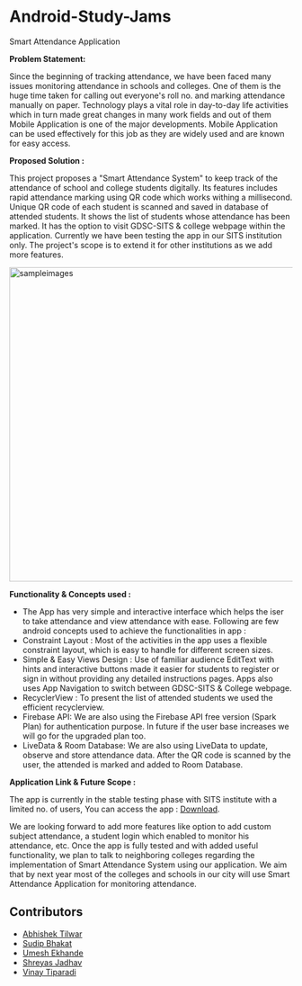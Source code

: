 # Android-Study-Jams

Smart Attendance Application

<b> Problem Statement: </b>

Since the beginning of tracking attendance, we have been faced many issues monitoring attendance in schools and colleges. One of them is the  huge time taken for calling out everyone's roll no. and marking attendance manually on paper. 
Technology plays a vital role in day-to-day life activities which in turn made great changes in many work fields and out of them Mobile Application is one of the major developments. Mobile Application can be used effectively for this job as they are widely used and are known for easy access.

<b> Proposed Solution : </b>

This project proposes a "Smart Attendance System" to keep track of the attendance of school and college students digitally. Its features includes rapid attendance marking using QR code which works withing a millisecond. Unique QR code of each student is scanned and saved in database of attended students. It shows the list of students whose attendance has been marked. It has the option to visit GDSC-SITS & college webpage within the application. Currently we have been testing the app in our SITS institution only. The project's scope is to extend it for other institutions as we add more features.

<img width="559" alt="sampleimages" src="https://raw.githubusercontent.com/gdsc-sits/Android-Study-Jams-Submission/main/Screenshots.jpg">

<b> Functionality & Concepts used : </b>

- The App has very simple and interactive interface which helps the iser to take attendance and view attendance with ease. Following are few android concepts used to achieve the functionalities in app :
- Constraint Layout : Most of the activities in the app uses a flexible constraint layout, which is easy to handle for different screen sizes.
- Simple & Easy Views Design : Use of familiar audience EditText with hints and interactive buttons made it easier for students to register or sign in without providing any detailed instructions pages. Apps also uses App Navigation to switch between GDSC-SITS & College webpage.
- RecyclerView : To present the list of attended students we used the efficient recyclerview. 
- Firebase API: We are also using the Firebase API free version (Spark Plan) for authentication purpose. In future if the user base increases we will go for the upgraded plan too.
- LiveData & Room Database: We are also using LiveData to update, observe and store attendance data. After the QR code is scanned by the user, the attended is marked and added to Room Database.

<b> Application Link & Future Scope : </b>

The app is currently in the stable testing phase with SITS institute with a limited no. of users, You can access the app : [Download](https://github.com/gdsc-sits/Android-Study-Jams-Submission/releases/tag/latest).

We are looking forward to add more features like option to add custom subject attendance, a student login which enabled to monitor his attendance, etc.
Once the app is fully tested and with added useful functionality, we plan to talk to neighboring colleges regarding the implementation of Smart Attendance System using our application. We aim that by next year most of the colleges and schools in our city will use Smart Attendance Application for monitoring attendance.

## Contributors
* [Abhishek Tilwar](https://github.com/AbhishekTilwar)
* [Sudip Bhakat](https://github.com/sudipbhakat07)
* [Umesh Ekhande](https://github.com/Umeshekh)
* [Shreyas Jadhav](https://github.com/shreyas23dec)
* [Vinay Tiparadi](https://github.com/vinaytiparadi)
